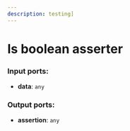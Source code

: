 ```yaml
---
description: testing]
---
```


# Is boolean asserter

### Input ports:

* __data__: `any`

### Output ports:

* __assertion__: `any`

